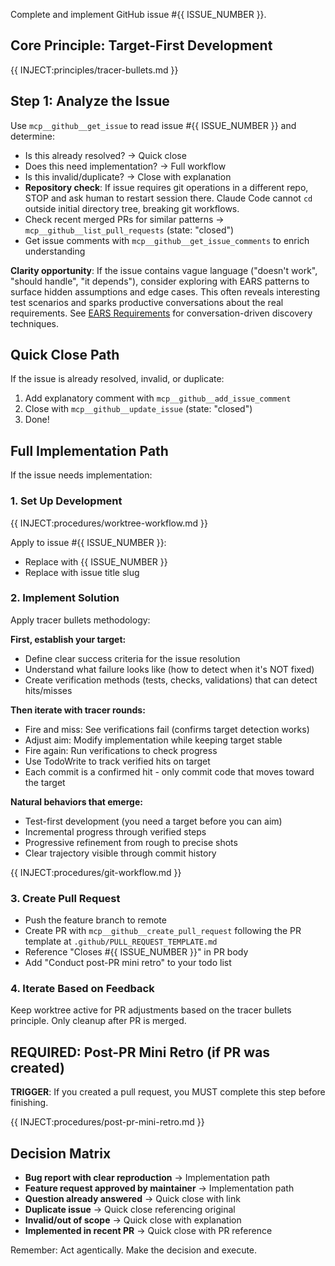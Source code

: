 Complete and implement GitHub issue #{{ ISSUE_NUMBER }}.

## Core Principle: Target-First Development
{{ INJECT:principles/tracer-bullets.md }}

## Step 1: Analyze the Issue
Use `mcp__github__get_issue` to read issue #{{ ISSUE_NUMBER }} and determine:
- Is this already resolved? → Quick close
- Does this need implementation? → Full workflow
- Is this invalid/duplicate? → Close with explanation
- **Repository check**: If issue requires git operations in a different repo, STOP and ask human to restart session there. Claude Code cannot `cd` outside initial directory tree, breaking git workflows.
- Check recent merged PRs for similar patterns → `mcp__github__list_pull_requests` (state: "closed")
- Get issue comments with `mcp__github__get_issue_comments` to enrich understanding

**Clarity opportunity**: If the issue contains vague language ("doesn't work", "should handle", "it depends"), consider exploring with EARS patterns to surface hidden assumptions and edge cases. This often reveals interesting test scenarios and sparks productive conversations about the real requirements. See [EARS Requirements](knowledge/procedures/ears-requirements.md) for conversation-driven discovery techniques.

## Quick Close Path
If the issue is already resolved, invalid, or duplicate:
1. Add explanatory comment with `mcp__github__add_issue_comment`
2. Close with `mcp__github__update_issue` (state: "closed")
3. Done!

## Full Implementation Path
If the issue needs implementation:

### 1. Set Up Development
{{ INJECT:procedures/worktree-workflow.md }}

Apply to issue #{{ ISSUE_NUMBER }}:
- Replace <NUMBER> with {{ ISSUE_NUMBER }}
- Replace <description> with issue title slug

### 2. Implement Solution
Apply tracer bullets methodology:

**First, establish your target:**
- Define clear success criteria for the issue resolution
- Understand what failure looks like (how to detect when it's NOT fixed)
- Create verification methods (tests, checks, validations) that can detect hits/misses

**Then iterate with tracer rounds:**
- Fire and miss: See verifications fail (confirms target detection works)
- Adjust aim: Modify implementation while keeping target stable
- Fire again: Run verifications to check progress
- Use TodoWrite to track verified hits on target
- Each commit is a confirmed hit - only commit code that moves toward the target

**Natural behaviors that emerge:**
- Test-first development (you need a target before you can aim)
- Incremental progress through verified steps
- Progressive refinement from rough to precise shots
- Clear trajectory visible through commit history

{{ INJECT:procedures/git-workflow.md }}

### 3. Create Pull Request
- Push the feature branch to remote
- Create PR with `mcp__github__create_pull_request` following the PR template at `.github/PULL_REQUEST_TEMPLATE.md`
- Reference "Closes #{{ ISSUE_NUMBER }}" in PR body
- Add "Conduct post-PR mini retro" to your todo list

### 4. Iterate Based on Feedback
Keep worktree active for PR adjustments based on the tracer bullets principle. Only cleanup after PR is merged.

## REQUIRED: Post-PR Mini Retro (if PR was created)
**TRIGGER**: If you created a pull request, you MUST complete this step before finishing.

{{ INJECT:procedures/post-pr-mini-retro.md }}

## Decision Matrix
- **Bug report with clear reproduction** → Implementation path
- **Feature request approved by maintainer** → Implementation path  
- **Question already answered** → Quick close with link
- **Duplicate issue** → Quick close referencing original
- **Invalid/out of scope** → Quick close with explanation
- **Implemented in recent PR** → Quick close with PR reference

Remember: Act agentically. Make the decision and execute.